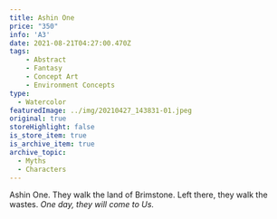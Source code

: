 ```yaml
---
title: Ashin One
price: "350"
info: 'A3'
date: 2021-08-21T04:27:00.470Z
tags:
    - Abstract
    - Fantasy
    - Concept Art
    - Environment Concepts
type:
  - Watercolor
featuredImage: ../img/20210427_143831-01.jpeg
original: true
storeHighlight: false
is_store_item: true
is_archive_item: true
archive_topic:
  - Myths
  - Characters
---
```

Ashin One. They walk the land of Brimstone. Left there, they walk the wastes. 
*One day, they will come to Us.*